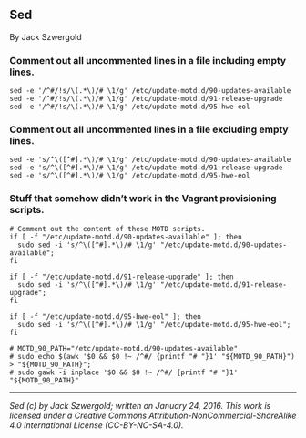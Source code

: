 ## Sed

By Jack Szwergold

### Comment out all uncommented lines in a file including empty lines.

	sed -e '/^#/!s/\(.*\)/# \1/g' /etc/update-motd.d/90-updates-available
	sed -e '/^#/!s/\(.*\)/# \1/g' /etc/update-motd.d/91-release-upgrade
	sed -e '/^#/!s/\(.*\)/# \1/g' /etc/update-motd.d/95-hwe-eol

### Comment out all uncommented lines in a file excluding empty lines.

	sed -e 's/^\([^#].*\)/# \1/g' /etc/update-motd.d/90-updates-available
	sed -e 's/^\([^#].*\)/# \1/g' /etc/update-motd.d/91-release-upgrade
	sed -e 's/^\([^#].*\)/# \1/g' /etc/update-motd.d/95-hwe-eol

### Stuff that somehow didn’t work in the Vagrant provisioning scripts.

    # Comment out the content of these MOTD scripts.
    if [ -f "/etc/update-motd.d/90-updates-available" ]; then
      sudo sed -i 's/^\([^#].*\)/# \1/g' "/etc/update-motd.d/90-updates-available";
    fi

    if [ -f "/etc/update-motd.d/91-release-upgrade" ]; then
      sudo sed -i 's/^\([^#].*\)/# \1/g' "/etc/update-motd.d/91-release-upgrade";
    fi

    if [ -f "/etc/update-motd.d/95-hwe-eol" ]; then
      sudo sed -i 's/^\([^#].*\)/# \1/g' "/etc/update-motd.d/95-hwe-eol";
    fi

    # MOTD_90_PATH="/etc/update-motd.d/90-updates-available"
    # sudo echo $(awk '$0 && $0 !~ /^#/ {printf "# "}1' "${MOTD_90_PATH}") > "${MOTD_90_PATH}";
    # sudo gawk -i inplace '$0 && $0 !~ /^#/ {printf "# "}1' "${MOTD_90_PATH}"

***

*Sed (c) by Jack Szwergold; written on January 24, 2016. This work is licensed under a Creative Commons Attribution-NonCommercial-ShareAlike 4.0 International License (CC-BY-NC-SA-4.0).*
